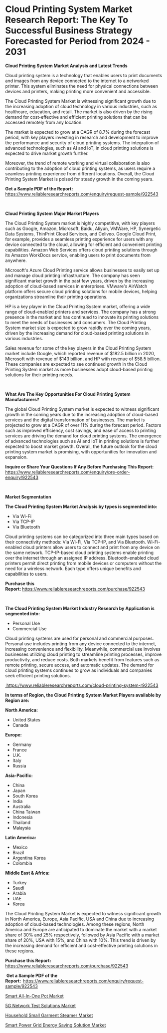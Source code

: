 <p><h1>Cloud Printing System Market Research Report: The Key To Successful Business Strategy Forecasted for Period from 2024 - 2031</h1></p><p><strong>Cloud Printing System Market Analysis and Latest Trends</strong></p>
<p><p>Cloud printing system is a technology that enables users to print documents and images from any device connected to the internet to a networked printer. This system eliminates the need for physical connections between devices and printers, making printing more convenient and accessible.</p><p>The Cloud Printing System Market is witnessing significant growth due to the increasing adoption of cloud technology in various industries, such as healthcare, education, and retail. The market is also driven by the rising demand for cost-effective and efficient printing solutions that can be accessed remotely from any location.</p><p>The market is expected to grow at a CAGR of 8.7% during the forecast period, with key players investing in research and development to improve the performance and security of cloud printing systems. The integration of advanced technologies, such as AI and IoT, in cloud printing solutions is expected to drive market growth further.</p><p>Moreover, the trend of remote working and virtual collaboration is also contributing to the adoption of cloud printing systems, as users require a seamless printing experience from different locations. Overall, the Cloud Printing System Market is poised for steady growth in the coming years.</p></p>
<p><strong>Get a Sample PDF of the Report:&nbsp;</strong> <a href="https://www.reliableresearchreports.com/enquiry/request-sample/922543">https://www.reliableresearchreports.com/enquiry/request-sample/922543</a></p>
<p>&nbsp;</p>
<p><strong>Cloud Printing System Major Market Players</strong></p>
<p><p>The Cloud Printing System market is highly competitive, with key players such as Google, Amazon, Microsoft, Baidu, Aliyun, VMWare, HP, Synergetic Data Systems, ThinPrint Cloud Services, and Celiveo. Google Cloud Print, for example, provides a seamless printing experience for users with any device connected to the cloud, allowing for efficient and convenient printing capabilities. Amazon Web Services offers cloud printing solutions through its Amazon WorkDocs service, enabling users to print documents from anywhere.</p><p>Microsoft's Azure Cloud Printing service allows businesses to easily set up and manage cloud printing infrastructure. The company has seen significant market growth in the past few years, driven by the increasing adoption of cloud-based services in enterprises. VMware's AirWatch platform offers secure cloud printing solutions for mobile devices, helping organizations streamline their printing operations.</p><p>HP is a key player in the Cloud Printing System market, offering a wide range of cloud-enabled printers and services. The company has a strong presence in the market and has continued to innovate its printing solutions to meet the needs of businesses and consumers. The Cloud Printing System market size is expected to grow rapidly over the coming years, driven by the increasing demand for cloud-based printing solutions in various industries.</p><p>Sales revenue for some of the key players in the Cloud Printing System market include Google, which reported revenue of $182.5 billion in 2020, Microsoft with revenue of $143 billion, and HP with revenue of $58.5 billion. These companies are expected to see continued growth in the Cloud Printing System market as more businesses adopt cloud-based printing solutions for their printing needs.</p></p>
<p>&nbsp;</p>
<p><strong>What Are The Key Opportunities For Cloud Printing System Manufacturers?</strong></p>
<p><p>The global Cloud Printing System market is expected to witness significant growth in the coming years due to the increasing adoption of cloud-based services and the digital transformation of businesses. The market is projected to grow at a CAGR of over 11% during the forecast period. Factors such as improved efficiency, cost savings, and ease of access to printing services are driving the demand for cloud printing systems. The emergence of advanced technologies such as AI and IoT in printing solutions is further expected to boost market growth. Overall, the future outlook for the cloud printing system market is promising, with opportunities for innovation and expansion.</p></p>
<p><strong>Inquire or Share Your Questions If Any Before Purchasing This Report:</strong> <a href="https://www.reliableresearchreports.com/enquiry/pre-order-enquiry/922543">https://www.reliableresearchreports.com/enquiry/pre-order-enquiry/922543</a></p>
<p>&nbsp;</p>
<p><strong>Market Segmentation</strong></p>
<p><strong>The Cloud Printing System Market Analysis by types is segmented into:</strong></p>
<p><ul><li>Via Wi-Fi</li><li>Via TCP-IP</li><li>Via Bluetooth</li></ul></p>
<p><p>Cloud printing systems can be categorized into three main types based on their connectivity methods: Via Wi-Fi, Via TCP-IP, and Via Bluetooth. Wi-Fi-enabled cloud printers allow users to connect and print from any device on the same network. TCP-IP-based cloud printing systems enable printing over the internet through an assigned IP address. Bluetooth-enabled cloud printers permit direct printing from mobile devices or computers without the need for a wireless network. Each type offers unique benefits and capabilities to users.</p></p>
<p><strong>Purchase this Report:&nbsp;</strong><a href="https://www.reliableresearchreports.com/purchase/922543">https://www.reliableresearchreports.com/purchase/922543</a></p>
<p>&nbsp;</p>
<p><strong>The Cloud Printing System Market Industry Research by Application is segmented into:</strong></p>
<p><ul><li>Personal Use</li><li>Commercial Use</li></ul></p>
<p><p>Cloud printing systems are used for personal and commercial purposes. Personal use includes printing from any device connected to the internet, increasing convenience and flexibility. Meanwhile, commercial use involves businesses utilizing cloud printing to streamline printing processes, improve productivity, and reduce costs. Both markets benefit from features such as remote printing, secure access, and automatic updates. The demand for cloud printing systems continues to grow as individuals and companies seek efficient printing solutions.</p></p>
<p><a href="https://www.reliableresearchreports.com/cloud-printing-system-r922543">&nbsp;https://www.reliableresearchreports.com/cloud-printing-system-r922543</a></p>
<p><strong>In terms of Region, the Cloud Printing System Market Players available by Region are:</strong></p>
<p>
    <p> <strong> North America: </strong>
        <ul>
            <li>United States</li>
            <li>Canada</li>
        </ul>
        </p> 
    <p> <strong> Europe: </strong>
        <ul>
            <li>Germany</li>
            <li>France</li>
            <li>U.K.</li>
            <li>Italy</li>
            <li>Russia</li>
        </ul>
        </p> 
    <p> <strong> Asia-Pacific: </strong>
        <ul>
            <li>China</li>
            <li>Japan</li>
            <li>South Korea</li>
            <li>India</li>
            <li>Australia</li>
            <li>China Taiwan</li>
            <li>Indonesia</li>
            <li>Thailand</li>
            <li>Malaysia</li>
        </ul>
        </p> 
    <p> <strong> Latin America: </strong>
        <ul>
            <li>Mexico</li>
            <li>Brazil</li>
            <li>Argentina Korea</li>
            <li>Colombia</li>
        </ul>
        </p> 
    <p> <strong> Middle East & Africa: </strong>
        <ul>
            <li>Turkey</li>
            <li>Saudi</li>
            <li>Arabia</li>
            <li>UAE</li>
            <li>Korea</li>
        </ul>
    </p>
    </p>
<p><p>The Cloud Printing System Market is expected to witness significant growth in North America, Europe, Asia Pacific, USA and China due to increasing adoption of cloud-based technologies. Among these regions, North America and Europe are anticipated to dominate the market with a market share of 30% and 25% respectively, followed by Asia Pacific with a market share of 20%, USA with 15%, and China with 10%. This trend is driven by the increasing demand for efficient and cost-effective printing solutions in these regions.</p></p>
<p><strong>Purchase this Report: </strong><a href="https://www.reliableresearchreports.com/purchase/922543">https://www.reliableresearchreports.com/purchase/922543</a></p>
<p>&nbsp;<strong>Get a Sample PDF of the Report:&nbsp;&nbsp;</strong><a href="https://www.reliableresearchreports.com/enquiry/request-sample/922543">https://www.reliableresearchreports.com/enquiry/request-sample/922543</a></p>
<p><strong></strong></p>
<p><p><a href="https://www.linkedin.com/pulse/smart-all-in-one-pot-market-report-reveals-latest-trends-growth-lbkjf">Smart All-In-One Pot Market</a></p><p><a href="https://github.com/marthawweekle/Market-Research-Report-List-1/blob/main/5g-network-test-solutions-market.md">5G Network Test Solutions Market</a></p><p><a href="https://www.linkedin.com/pulse/decoding-household-small-garment-steamer-market-metrics-share-xyjff">Household Small Garment Steamer Market</a></p><p><a href="https://github.com/SheilaBruen2023/Market-Research-Report-List-1/blob/main/smart-power-grid-energy-saving-solution-market.md">Smart Power Grid Energy Saving Solution Market</a></p></p>